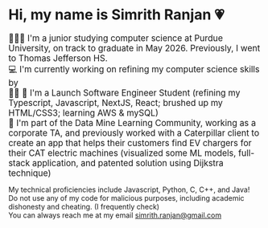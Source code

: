 # Hi, my name is Simrith Ranjan 💗 
<span style="font-size: larger;"> 👩🏽‍💻 I'm a junior studying computer science at Purdue University, on track to graduate in May 2026. Previously, I went to Thomas Jefferson HS. <br> 
💻 I'm currently working on refining my computer science skills by <br>
👩‍🎓 
🔨 I'm a Launch Software Engineer Student (refining my Typescript, Javascript, NextJS, React; brushed up my HTML/CSS3; learning AWS & mySQL) <br>
🔎 I'm part of the Data Mine Learning Community, working as a corporate TA, and previously worked with a Caterpillar client to create an app that helps their customers find EV chargers for their CAT electric machines (visualized some ML models, full-stack application, and patented solution using Dijkstra technique) </span> <br>

My technical proficiencies include Javascript, Python, C, C++, and Java! <br>
Do not use any of my code for malicious purposes, including academic dishonesty and cheating. (I frequently check) <br>
You can always reach me at my email simrith.ranjan@gmail.com

<!--
**simsmile123/simsmile123** is a ✨ _special_ ✨ repository because its `README.md` (this file) appears on your GitHub profile.

Here are some ideas to get you started:

- 🔭 I’m currently working on ...
- 🌱 I’m currently learning ...
- 👯 I’m looking to collaborate on ...
- 🤔 I’m looking for help with ...
- 💬 Ask me about ...
- 📫 How to reach me: ...
- 😄 Pronouns: ...
- ⚡ Fun fact: ...
-->
